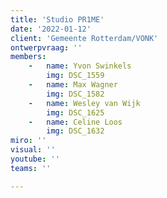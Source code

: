 ```yaml
---
title: 'Studio PR1ME'
date: '2022-01-12'
client: 'Gemeente Rotterdam/VONK'
ontwerpvraag: ''
members:
    -   name: Yvon Swinkels
        img: DSC_1559
    -   name: Max Wagner
        img: DSC_1582
    -   name: Wesley van Wijk
        img: DSC_1625
    -   name: Celine Loos
        img: DSC_1632
miro: ''
visual: ''
youtube: ''
teams: ''

---
```



 

